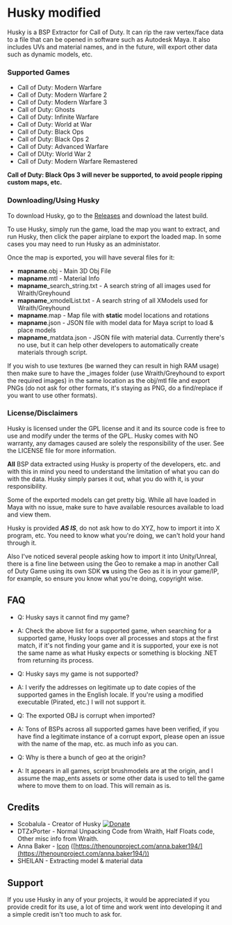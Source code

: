 # Husky modified
Husky is a BSP Extractor for Call of Duty. It can rip the raw vertex/face data to a file that can be opened in software such as Autodesk Maya. It also includes UVs and material names, and in the future, will export other data such as dynamic models, etc.

### Supported Games

* Call of Duty: Modern Warfare
* Call of Duty: Modern Warfare 2
* Call of Duty: Modern Warfare 3
* Call of Duty: Ghosts
* Call of Duty: Infinite Warfare
* Call of Duty: World at War
* Call of Duty: Black Ops
* Call of Duty: Black Ops 2
* Call of Duty: Advanced Warfare
* Call of DUty: World War 2
* Call of Duty: Modern Warfare Remastered

**Call of Duty: Black Ops 3 will never be supported, to avoid people ripping custom maps, etc.**

### Downloading/Using Husky

To download Husky, go to the [Releases](https://github.com/Scobalula/Husky/releases) and download the latest build.

To use Husky, simply run the game, load the map you want to extract, and run Husky, then click the paper airplane to export the loaded map. In some cases you may need to run Husky as an administator.

Once the map is exported, you will have several files for it:

* **mapname**.obj - Main 3D Obj File
* **mapname**.mtl - Material Info
* **mapname**_search_string.txt - A search string of all images used for Wraith/Greyhound
* **mapname**_xmodelList.txt - A search string of all XModels used for Wraith/Greyhound
* **mapname**.map - Map file with **static** model locations and rotations
* **mapname**.json - JSON file with model data for Maya script to load & place models
* **mapname**_matdata.json - JSON file with material data. Currently there's no use, but it can help other developers to automatically create materials through script.

If you wish to use textures (be warned they can result in high RAM usage) then make sure to have the _images folder (use Wraith/Greyhound to export the required images) in the same location as the obj/mtl file and export PNGs (do not ask for other formats, it's staying as PNG, do a find/replace if you want to use other formats).

### License/Disclaimers

Husky is licensed under the GPL license and it and its source code is free to use and modify under the terms of the GPL. Husky comes with NO warranty, any damages caused are solely the responsibility of the user. See the LICENSE file for more information.

**All** BSP data extracted using Husky is property of the developers, etc. and with this in mind you need to understand the limitation of what you can do with the data. Husky simply parses it out, what you do with it, is your responsibility.

Some of the exported models can get pretty big. While all have loaded in Maya with no issue, make sure to have available resources available to load and view them.

Husky is provided ***AS IS***, do not ask how to do XYZ, how to import it into X program, etc. You need to know what you're doing, we can't hold your hand through it.

Also I've noticed several people asking how to import it into Unity/Unreal, there is a fine line between using the Geo to remake a map in another Call of Duty Game using its own SDK **vs** using the Geo as it is in your game/IP, for example, so ensure you know what you're doing, copyright wise.

## FAQ

* Q: Husky says it cannot find my game?

* A: Check the above list for a supported game, when searching for a supported game, Husky loops over all processes and stops at the first match, if it's not finding your game and it is supported, your exe is not the same name as what Husky expects or something is blocking .NET from returning its process.

* Q: Husky says my game is not supported?

* A: I verify the addresses on legitimate up to date copies of the supported games in the English locale. If you're using a modified executable (Pirated, etc.) I will not support it.

* Q: The exported OBJ is corrupt when imported?

* A: Tons of BSPs across all supported games have been verified, if you have find a legitimate instance of a corrupt export, please open an issue with the name of the map, etc. as much info as you can.

* Q: Why is there a bunch of geo at the origin?

* A: It appears in all games, script brushmodels are at the origin, and I assume the map_ents assets or some other data is used to tell the game where to move them to on load. This will remain as is.

## Credits

* Scobalula - Creator of Husky [![Donate](https://img.shields.io/badge/Donate-PayPal-yellowgreen.svg)](https://www.paypal.me/scobalula)
* DTZxPorter - Normal Unpacking Code from Wraith, Half Floats code, Other misc info from Wraith.
* Anna Baker - [Icon](https://thenounproject.com/term/husky/1121992/) ([https://thenounproject.com/anna.baker194/](https://thenounproject.com/anna.baker194/))
* SHEILAN - Extracting model & material data

## Support

If you use Husky in any of your projects, it would be appreciated if you provide credit for its use, a lot of time and work went into developing it and a simple credit isn't too much to ask for.
